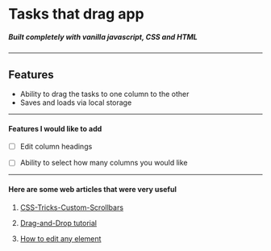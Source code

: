 # Tasks that drag app

##### Built completely with vanilla javascript, CSS and HTML

---

## Features

- Ability to drag the tasks to one column to the other
- Saves and loads via local storage

---

#### Features I would like to add

- [ ] Edit column headings

- [ ] Ability to select how many columns you would like

---

#### Here are some web articles that were very useful

1. [CSS-Tricks-Custom-Scrollbars](https://css-tricks.com/the-current-state-of-styling-scrollbars/)

2. [Drag-and-Drop tutorial ](https://www.w3schools.com/html/html5_draganddrop.asp)

3. [How to edit any element](https://developer.mozilla.org/en-US/docs/Web/Guide/HTML/Editable_content)
